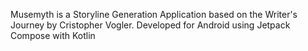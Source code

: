 Musemyth is a Storyline Generation Application based on the Writer's Journey by Cristopher Vogler.
Developed for Android using Jetpack Compose with Kotlin